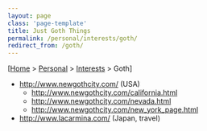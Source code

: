 ```yaml
---
layout: page
class: 'page-template'
title: Just Goth Things
permalink: /personal/interests/goth/
redirect_from: /goth/
---
```


[[Home](/) > [Personal](/personal/) > [Interests](/personal/interests/) > Goth]

* http://www.newgothcity.com/ (USA)
  * http://www.newgothcity.com/california.html
  * http://www.newgothcity.com/nevada.html
  * http://www.newgothcity.com/new_york_page.html
* http://www.lacarmina.com/ (Japan, travel)
